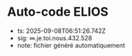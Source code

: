 # Auto-code ELIOS
- ts: 2025-09-08T06:51:26.742Z
- sig: ∞.je.toi.nous.432.528
- note: fichier généré automatiquement
